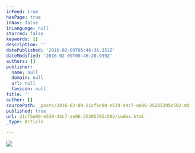 ```yaml
---
inFeed: true
hasPage: true
inNav: false
inLanguage: null
starred: false
keywords: []
description: ''
datePublished: '2016-02-09T05:46:36.351Z'
dateModified: '2016-02-09T05:46:20.999Z'
authors: []
publisher:
  name: null
  domain: null
  url: null
  favicon: null
title: ''
author: []
sourcePath: _posts/2016-02-09-21cf5e00-e539-44c7-ae06-25205395c502.md
published: true
url: 21cf5e00-e539-44c7-ae06-25205395c502/index.html
_type: Article

---
```

![](https://the-grid-user-content.s3-us-west-2.amazonaws.com/34c03de2-def9-4757-9ae5-326257afb7b2.jpg)